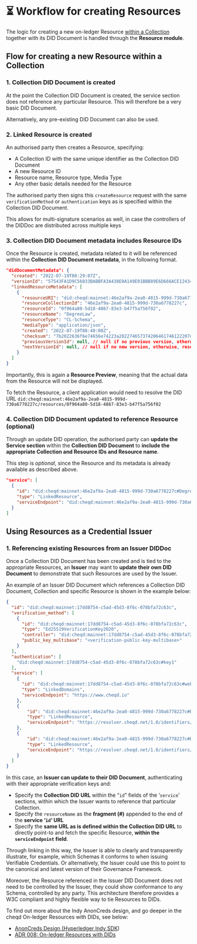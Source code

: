# ⏳ Workflow for creating Resources

The logic for creating a new on-ledger Resource [within a Collection](resource-collections.md) together with its DID Document is handled through the **Resource module**.

## Flow for creating a new Resource within a Collection

### 1. Collection DID Document is created

At the point the Collection DID Document is created, the service section does not reference any particular Resource. This will therefore be a very basic DID Document.

Alternatively, any pre-existing DID Document can also be used.

### 2. Linked Resource is created

An authorised party then creates a Resource, specifying:

* A Collection ID with the same unique identifier as the Collection DID Document
* A new Resource ID
* Resource name, Resource type, Media Type
* Any other basic details needed for the Resource

The authorised party then signs this `createResource` request with the same `verificationMethod` or `authentication` keys as is specified within the Collection DID Document.

This allows for multi-signature scenarios as well, in case the controllers of the DIDDoc are distributed across multiple keys

### 3. Collection DID Document metadata includes Resource IDs

Once the Resource is created, metadata related to it will be referenced within the **Collection DID Document metadata**, in the following format.

```json
"didDocumentMetadata": {
  "created": "2022-07-19T08:29:07Z",
  "versionId": "57543FA1D9C56033BABBFA3A438E0A149E01BBB89E6D666ACE1243455AA6F2BC",
  "linkedResourceMetadata": [
    {
      "resourceURI": "did:cheqd:mainnet:46e2af9a-2ea0-4815-999d-730a6778227c/resources/0f964a80-5d18-4867-83e3-b47f5a756f02",
      "resourceCollectionId": "46e2af9a-2ea0-4815-999d-730a6778227c",
      "resourceId": "0f964a80-5d18-4867-83e3-b47f5a756f02",
      "resourceName": "DegreeLaw",
      "resourceType": "CL-Schema",
      "mediaType": "application/json",
      "created": "2022-07-19T08:40:00Z",
      "checksum": "7b2022636f6e74656e74223a202274657374206461746122207d0ae3b0c44298",
      "previousVersionId": null, // null if no previous version, otherwise, resourceId of previous version
      "nextVersionId": null, // null if no new version, otherwise, resourceId of new version
    }
  ]
}
```

Importantly, this is again a **Resource Preview**, meaning that the actual data from the Resource will not be displayed.

To fetch the Resource, a client application would need to resolve the DID URL `did:cheqd:mainnet:46e2af9a-2ea0-4815-999d-730a6778227c/resources/0f964a80-5d18-4867-83e3-b47f5a756f02`

### 4. Collection DID Document updated to reference Resource (optional)

Through an update DID operation, the authorised party can **update the Service section** within the **Collection DID Document** to **include the appropriate Collection and Resource IDs and Resource name**.

This step is *optional*, since the Resource and its metadata is already available as described above.

```json
"service": [
  {
    "id": "did:cheqd:mainnet:46e2af9a-2ea0-4815-999d-730a6778227c#DegreeLaw",
    "type": "LinkedResource",
    "serviceEndpoint": "did:cheqd:mainnet:46e2af9a-2ea0-4815-999d-730a6778227c/resources/0f964a80-5d18-4867-83e3-b47f5a756f02"
  }
]
```

## Using Resources as a Credential Issuer

### 1. Referencing existing Resources from an Issuer DIDDoc

Once a Collection DID Document has been created and is tied to the appropriate Resources, an **Issuer** may want to **update their own DID Document** to demonstrate that such Resources are used by the Issuer.

An example of an Issuer DID Document which references a Collection DID Document, Collection and specific Resource is shown in the example below:

```json
{
  "id": "did:cheqd:mainnet:17dd8754-c5ad-45d3-8f6c-078bfa72c63c",
  "verification_method": [
    {
      "id": "did:cheqd:mainnet:17dd8754-c5ad-45d3-8f6c-078bfa72c63c",
      "type": "Ed25519VerificationKey2020",
      "controller": "did:cheqd:mainnet:17dd8754-c5ad-45d3-8f6c-078bfa72c63c",
      "public_key_multibase": "<verification-public-key-multibase>"
    }
  ],
  "authentication": [
    "did:cheqd:mainnet:17dd8754-c5ad-45d3-8f6c-078bfa72c63c#key1"
  ],
  "service": [
    {
      "id": "did:cheqd:mainnet:17dd8754-c5ad-45d3-8f6c-078bfa72c63c#website",
      "type": "LinkedDomains",
      "serviceEndpoint": "https://www.cheqd.io"
    },
    {
        "id": "did:cheqd:mainnet:46e2af9a-2ea0-4815-999d-730a6778227c#DegreeLaw",
        "type": "LinkedResource",
        "serviceEndpoint": "https://resolver.cheqd.net/1.0/identifiers/did:cheqd:mainnet:46e2af9a-2ea0-4815-999d-730a6778227c/resources/0f964a80-5d18-4867-83e3-b47f5a756f02"
    },
    {
        "id": "did:cheqd:mainnet:46e2af9a-2ea0-4815-999d-730a6778227c#DegreeMath",
        "type": "LinkedResource",
        "serviceEndpoint": "https://resolver.cheqd.net/1.0/identifiers/did:cheqd:mainnet:46e2af9a-2ea0-4815-999d-730a6778227c/resources/99b40fd8-fade-483c-bff4-f037b26dd810"
    }
  ]
}
```

In this case, an **Issuer can update to their DID Document**, authenticating with their appropriate verification keys and:

* Specify the **Collection DID URL** within the “`id`” fields of the ‘`service`’ sections, within which the Issuer wants to reference that particular Collection.
* Specify the `resourceName` as the **fragment (#)** appended to the end of the **service ‘`id`’ URL**
* Specify the **same URL as is defined within the Collection DID URL** to directly point-to and fetch the specific Resource, **within the `serviceEndpoint` field**.

Through linking in this way, the Issuer is able to clearly and transparently illustrate, for example, which Schemas it conforms to when issuing Verifiable Credentials. Or alternatively, the Issuer could use this to point to the canonical and latest version of their Governance Framework.

Moreover, the Resource referenced in the Issuer DID Document does not need to be controlled by the Issuer, they could show conformance to any Schema, controlled by any party. This architecture therefore provides a W3C compliant and highly flexible way to tie Resources to DIDs.

To find out more about the Indy AnonCreds design, and go deeper in the cheqd On-ledger Resources with DIDs, see below:

* [AnonCreds Design (Hyperledger Indy SDK](https://hyperledger-indy.readthedocs.io/projects/sdk/en/latest/docs/design/002-anoncreds/README.html))
* [ADR 008: On-ledger Resources with DIDs](https://docs.cheqd.io/node/architecture/adr-list/adr-008-identity-resources)
